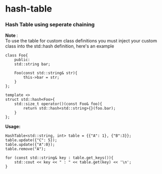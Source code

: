 # hash-table
### Hash Table using seperate chaining

<b> Note </b>: <br>
To use the table for custom class definitions you must inject your custom class into the std::hash definition, here's an example

```
class Foo{
    public:
    std::string bar;
    
    Foo(const std::string& str){
        this->bar = str;
    }
};

template <>
struct std::hash<Foo>{
    std::size_t operator()(const Foo& foo){
        return std::hash<std::string>{}(foo.bar);
    }
};

```

<b> Usage: </b> <br>
```
HashTable<std::string, int> table = {{"A": 1}, {"B":3}};
table.update({"C": 5});
table.update({"A":0});
table.remove("A");

for (const std::string& key : table.get_keys()){
    std::cout << key << " : " << table.get(key) << '\n';
}

